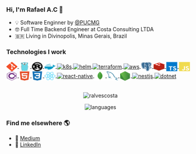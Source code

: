 ### Hi, I'm Rafael A.C 👋

- :bulb: Software Enginner by [@PUCMG](https://www.pucminas.br/)
- 🤓 Full Time Backend Engineer at Costa Consulting LTDA <br>
- 🇧🇷 Living in Divinopolis, Minas Gerais, Brazil <br>

### Technologies I work

<div style="display: inline_block">
  <a href="https://git-scm.com/" target="_blank">
    <img align="center" alt="git" height="25" width="30" src="https://raw.githubusercontent.com/devicons/devicon/master/icons/git/git-original.svg">
  </a>
   
  <a href="https://go.dev/" target="_blank">
    <img align="center" alt="go" height="25" width="30" src="https://raw.githubusercontent.com/devicons/devicon/master/icons/go/go-original.svg">
  </a>
  
  <a href="https://www.rust-lang.org/" target="_blank">
    <img align="center" alt="rust" height="25" width="30" src="https://raw.githubusercontent.com/devicons/devicon/master/icons/rust/rust-original.svg">
  </a>

  <a href="https://www.docker.com/" target="_blank">
    <img align="center" alt="docker" height="25" width="30" src="https://raw.githubusercontent.com/devicons/devicon/master/icons/docker/docker-plain.svg">
  </a>

  <a href="https://kubernetes.io/" target="_blank">
    <img align="center" alt="k8s" height="25" width="30" src="https://cdn.jsdelivr.net/gh/devicons/devicon@latest/icons/kubernetes/kubernetes-original.svg">
  </a>

  <a href="https://helm.sh/" target="_blank">
    <img align="center" alt="helm" height="25" width="30" src="https://cdn.jsdelivr.net/gh/devicons/devicon@latest/icons/helm/helm-original.svg">
  </a>

  <a href="https://www.terraform.io/" target="_blank">
    <img align="center" alt="terraform" height="25" width="30" src="https://cdn.jsdelivr.net/gh/devicons/devicon@latest/icons/terraform/terraform-original.svg">
  </a>

  <a href="https://aws.amazon.com/" target="_blank">
    <img align="center" alt="aws" height="25" width="30" src="https://cdn.jsdelivr.net/gh/devicons/devicon@latest/icons/amazonwebservices/amazonwebservices-original-wordmark.svg">
  </a>

  <a href="https://www.postgresql.org/" target="_blank">
    <img align="center" alt="postgresql" height="25" width="30" src="https://raw.githubusercontent.com/devicons/devicon/master/icons/postgresql/postgresql-plain.svg">
  </a>
  
  <a href="https://redis.io/" target="_blank">
    <img align="center" alt="redis" height="25" width="30" src="https://raw.githubusercontent.com/devicons/devicon/master/icons/redis/redis-original.svg">
  </a>
 
   <a href="https://www.typescriptlang.org/" target="_blank">
    <img align="center" alt="typescript" height="25" width="30" src="https://raw.githubusercontent.com/devicons/devicon/master/icons/typescript/typescript-plain.svg">
  </a>
 
 <a href="https://www.javascript.com/" target="_blank">
    <img align="center" alt="javascript" height="25" width="30" src="https://raw.githubusercontent.com/devicons/devicon/master/icons/javascript/javascript-plain.svg">
  </a>
 
 <a href="https://docs.microsoft.com/pt-br/dotnet/csharp/" target="_blank">
    <img align="center" alt="csharp" height="25" width="30" src="https://raw.githubusercontent.com/devicons/devicon/master/icons/csharp/csharp-line.svg">
  </a>
 
 <a href="https://html.spec.whatwg.org/multipage/">
    <img align="center" alt="html5" height="25" width="30" src="https://raw.githubusercontent.com/devicons/devicon/master/icons/html5/html5-plain.svg">
  </a>

  <a href="https://www.w3.org/TR/css3-roadmap/" target="_blank">
    <img align="center" alt="css3" height="25" width="30" src="https://raw.githubusercontent.com/devicons/devicon/master/icons/css3/css3-plain.svg">
  </a>
 
  <a href="https://reactjs.org/" target="_blank">
    <img align="center" alt="react" height="25" width="30" src="https://raw.githubusercontent.com/devicons/devicon/master/icons/react/react-original.svg">
  </a>
 
  <a href="https://reactnative.dev/" target="_blank">
    <img align="center" alt="react-native" height="25" width="30" src="https://cdn.jsdelivr.net/gh/devicons/devicon/icons/android/android-original.svg">
  </a>

  <a href="https://www.mongodb.com/" target="_blank">
    <img align="center" alt="mongodb" height="25" width="30" src="https://raw.githubusercontent.com/devicons/devicon/master/icons/mongodb/mongodb-original.svg">
  </a>

  <a href="https://www.mysql.com/" target="_blank">
    <img align="center" alt="mysql" height="25" width="30" src="https://raw.githubusercontent.com/devicons/devicon/master/icons/mysql/mysql-original.svg">
  </a>

  <a href="https://nodejs.org/en/" target="_blank">
    <img align="center" alt="nodejs" height="25" width="30" src="https://raw.githubusercontent.com/devicons/devicon/master/icons/nodejs/nodejs-original.svg">
  </a>
 
 <a href="https://nestjs.com/" target="_blank">
    <img align="center" alt="nestjs" height="25" width="30" src="https://cdn.jsdelivr.net/gh/devicons/devicon/icons/nestjs/nestjs-original.svg">
  </a>

 <a href="https://dotnet.microsoft.com/" target="_blank">
    <img align="center" alt="dotnet" height="25" width="30" src="https://cdn.jsdelivr.net/gh/devicons/devicon/icons/dot-net/dot-net-plain-wordmark.svg">
  </a>
</div>

<br>

 <p align="center">
 <img src="https://github-readme-stats-sigma-five.vercel.app/api?username=ralvescosta&show_icons=true&include_all_commits=true&count_private=true" alt="ralvescosta"/> 
 </p>
 
 <p align="center">
 <img src="https://github-readme-stats-sigma-five.vercel.app/api/top-langs/?username=ralvescosta&layout=compact" alt="languages" />
 </p>
 
### Find me elsewhere 🌎

- 📝 [Medium](https://ralvescosta.medium.com/)
- 💼 [LinkedIn](https://www.linkedin.com/in/ralvescosta/) <br>
